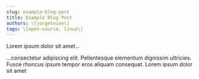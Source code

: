 ```yaml
---
slug: example-blog-post
title: Example Blog Post
authors: \[jorgeteixe\]
tags: \[open-source, linux\]
---
```


Lorem ipsum dolor sit amet...

<!-- truncate -->

...consectetur adipiscing elit. Pellentesque elementum dignissim ultricies. Fusce rhoncus ipsum tempor eros aliquam consequat. Lorem ipsum dolor sit amet
